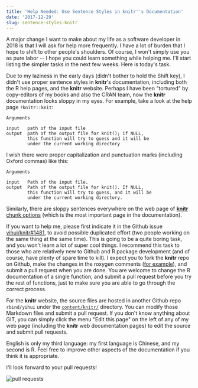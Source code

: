 ```yaml
---
title: 'Help Needed: Use Sentence Styles in knitr''s Documentation'
date: '2017-12-29'
slug: sentence-styles-knitr
---
```


A major change I want to make about my life as a software developer in 2018 is that I will ask for help more frequently. I have a lot of burden that I hope to shift to other people's shoulders. Of course, I won't simply use you as pure labor -- I hope you could learn something while helping me. I'll start listing the simpler tasks in the next few weeks. Here is today's task.

Due to my laziness in the early days (didn't bother to hold the Shift key), I didn't use proper sentence styles in **knitr**'s documentation, including both the R help pages, and the **knitr** website. Perhaps I have been "tortured" by copy-editors of my books and also the CRAN team, now the **knitr** documentation looks sloppy in my eyes. For example, take a look at the help page `?knitr::knit`:

```
Arguments

input   path of the input file
output	path of the output file for knit(); if NULL,
        this function will try to guess and it will be
        under the current working directory
```

I wish there were proper capitalization and punctuation marks (including Oxford commas) like this:

```
Arguments

input   Path of the input file.
output	Path of the output file for knit(). If NULL,
        this function will try to guess, and it will be
        under the current working directory.
```

Similarly, there are sloppy sentences everywhere on the web page of [**knitr** chunk options](/knitr/options/) (which is the most important page in the documentation).

If you want to help me, please first indicate it in the Github issue [yihui/knitr#1481](https://github.com/yihui/knitr/issues/1481), to avoid possible duplicated effort (two people working on the same thing at the same time). This is going to be a quite boring task, and you won't learn a lot of super cool things. I recommend this task to those who are relatively new to Github and R package development (and of course, have plenty of spare time to kill). I expect you to fork the **knitr** repo on Github, make the changes in the roxygen comments ([for example](https://github.com/yihui/knitr/blob/99fb135c4/R/output.R#L58-L70)), and submit a pull request when you are done. You are welcome to change the R documentation of a single function, and submit a pull request before you try the rest of functions, just to make sure you are able to go through the correct process.

For the **knitr** website, the source files are hosted in another Github repo `rbind/yihui` under the [`content/knitr/`](https://github.com/rbind/yihui/tree/master/content/knitr) directory. You can modify those Markdown files and submit a pull request. If you don't know anything about GIT, you can simply click the menu "Edit this page" on the left of any of my web page (including the **knitr** web documentation pages) to edit the source and submit pull requests.

English is only my third language: my first language is Chinese, and my second is R. Feel free to improve other aspects of the documentation if you think it is appropriate.

I'll look forward to your pull requests!

![pull requests](https://slides.yihui.name/gif/dog-drag.gif)
